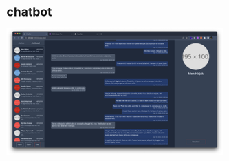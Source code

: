 # chatbot

<img src="https://github.com/CrazyBoy621/chatbot/blob/main/images/screenshot.png"></img>
